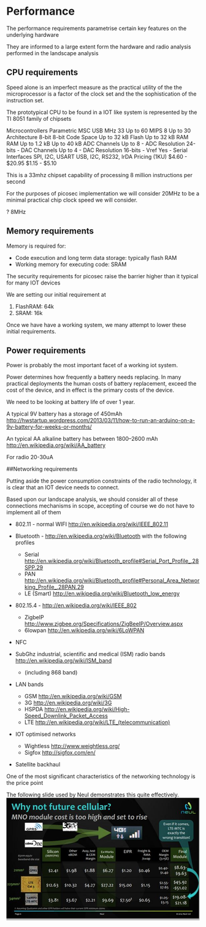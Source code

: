 # Performance

The performance requirements parametrise certain key features on the underlying hardware

They are informed to a large extent form the hardware and radio analysis performed in the landscape analysis

## CPU requirements

Speed alone is an imperfect measure as the practical utility of the the microprocessor is a factor of the clock set and the the sophistication of the instruction set.

The prototypical CPU to be found in a IOT like system is represented by the TI 8051 family of chipsets

Microcontrollers
Parametric	MSC	USB
MHz	33	Up to 60
MIPS	8	Up to 30
Architecture	8-bit	8-bit
Code Space	Up to 32 kB Flash	Up to 32 kB RAM
RAM	Up to 1.2 kB	Up to 40 kB
ADC Channels	Up to 8	-
ADC Resolution	24-bits	-
DAC Channels	Up to 4	-
DAC Resolution	16-bits	-
Vref	Yes	-
Serial Interfaces	SPI, I2C, USART	USB, I2C, RS232, IrDA
Pricing (1KU)	$4.60 - $20.95	$1.15 - $5.10

This is a 33mhz chipset capability of processing 8 million instructions per second

For the purposes of picosec implementation we will consider 20MHz to  be a minimal practical chip clock speed we will consider.

? 8MHz


## Memory requirements
Memory is required for:
* Code execution and long term data storage: typically flash RAM
* Working memory for executing code: SRAM

The security requirements for picosec raise the barrier higher than it typical for many IOT devices

We are setting our initial requirement at

1. FlashRAM: 64k
2. SRAM: 16k


Once we have have a working system, we many attempt to lower these initial requirements.




## Power requirements

Power is probably the most important facet of a working iot system.

Power determines how frequently a battery needs replacing. In many practical deployments the human costs of battery replacement, exceed the cost of the device, and in effect is the primary costs of the device.

We need to be looking at battery life of over 1 year.

A typical 9V battery has a storage of 450mAh
http://hwstartup.wordpress.com/2013/03/11/how-to-run-an-arduino-on-a-9v-battery-for-weeks-or-months/


An typical AA alkaline battery has between 1800–2600 mAh
http://en.wikipedia.org/wiki/AA_battery

For radio 20-30uA


##Networking requirements

Putting aside the power consumption constraints of the radio technology, it is clear that an IOT device needs to connect.

Based upon our landscape analysis, we should consider all of these connections mechanisms in scope, accepting of course we do not have to implement all of them

* 802.11 - normal WIFI http://en.wikipedia.org/wiki/IEEE_802.11
* Bluetooth - http://en.wikipedia.org/wiki/Bluetooth with the following profiles
	* Serial http://en.wikipedia.org/wiki/Bluetooth_profile#Serial_Port_Profile_.28SPP.29
	* PAN http://en.wikipedia.org/wiki/Bluetooth_profile#Personal_Area_Networking_Profile_.28PAN.29
	* LE (Smart) http://en.wikipedia.org/wiki/Bluetooth_low_energy
* 802.15.4 - http://en.wikipedia.org/wiki/IEEE_802
	* ZigbeIP http://www.zigbee.org/Specifications/ZigBeeIP/Overview.aspx
	* 6lowpan http://en.wikipedia.org/wiki/6LoWPAN
* NFC
* SubGhz industrial, scientific and medical (ISM) radio bands http://en.wikipedia.org/wiki/ISM_band
	* (including 868 band)
* LAN bands
	* GSM http://en.wikipedia.org/wiki/GSM
	* 3G http://en.wikipedia.org/wiki/3G
	* HSPDA http://en.wikipedia.org/wiki/High-Speed_Downlink_Packet_Access
	* LTE http://en.wikipedia.org/wiki/LTE_(telecommunication)

* IOT optimised networks
	* Wightless http://www.weightless.org/
	* Sigfox http://sigfox.com/en/	
* Satellite backhaul


One of the most significant characteristics of the networking technology is the price point

The following slide used by Neul demonstrates this quite effectively. 
![radio-costs](radio-costs.jpg)





